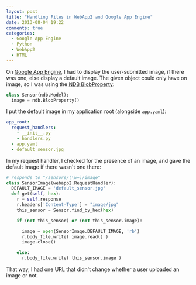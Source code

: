 ```yaml
---
layout: post
title: "Handling Files in WebApp2 and Google App Engine"
date: 2013-08-04 19:22
comments: true
categories:
  - Google App Engine
  - Python
  - WebApp2
  - HTML
---
```


On [Google App Engine](https://cloud.google.com/products/), I had to display the user-submitted image, if there was one, else display a default image. The given object could only have on image, so I was using the [NDB BlobProperty](https://developers.google.com/appengine/docs/python/ndb/properties):

<!-- more -->
```python
class Sensor(ndb.Model):
  image = ndb.BlobProperty()
```

I put the default image in my application root (alongside `app.yaml`):

```yaml
app_root:
  request_handlers:
    - __init__.py
    - handlers.py
  - app.yaml
  - default_sensor.jpg
```

In my request handler, I checked for the presence of an image, and gave the default image if there wasn't one there:

```python
# responds to "/sensors/(\w+)/image"
class SensorImage(webapp2.RequestHandler):
  DEFAULT_IMAGE = 'default_sensor.jpg'
  def get(self, hex):
    r = self.response
    r.headers['Content-Type'] = "image/jpg"
    this_sensor = Sensor.find_by_hex(hex)

    if (not this_sensor) or (not this_sensor.image):

      image = open(SensorImage.DEFAULT_IMAGE, 'rb')
      r.body_file.write( image.read() )
      image.close()

    else:
      r.body_file.write( this_sensor.image )

```

That way, I had one URL that didn't change whether a user uploaded an image or not.
